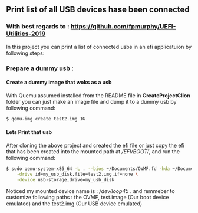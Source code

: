 
## Print list of all USB devices hase been connected
### With best regards to : https://github.com/fpmurphy/UEFI-Utilities-2019
In this project you can print a list of connected usbs in an efi applicatuion by following steps:

### Prepare a dummy usb :
#### Create a dummy image that woks as a usb 
With Quemu assumed installed from the README file in **CreateProjectClion** folder you can just make an image file and dump it to a dummy usb by following command:

```bash
$ qemu-img create test2.img 1G
```

#### Lets Print that usb
After cloning the above project and created the efi file or just copy the efi that has been created into the mounted path at */EFI/BOOT/*, and run the following command:

```bash
$ sudo qemu-system-x86_64 -L . --bios ~/Documents/OVMF.fd -hda ~/Documents/test.img -hdb /dev/loop45 -boot d -m 256 -device piix3-usb-uhci \
    -drive id=my_usb_disk,file=test2.img,if=none \
    -device usb-storage,drive=my_usb_disk


```

Noticed my mounted device name is : */dev/loop45* . 
and remmeber to customize following paths : the OVMF, test.image (Our boot device emulated) and the test2.img (Our USB device emulated)